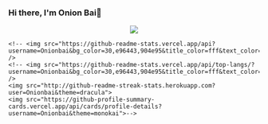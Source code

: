 ### Hi there, I'm Onion Bai👋
<p align="center">
    <a href="https://github.com/Onionbai"><img align="center" src="https://moe.stayclose.top/get/@onionbai?theme=rule34"></a>
    
    <!-- <img src="https://github-readme-stats.vercel.app/api?username=Onionbai&bg_color=30,e96443,904e95&title_color=fff&text_color=fff"> />
    <!-- <img src="https://github-readme-stats.vercel.app/api/top-langs/?username=Onionbai&bg_color=30,e96443,904e95&title_color=fff&text_color=fff" /> 
    <img src="http://github-readme-streak-stats.herokuapp.com?user=Onionbai&theme=dracula">
    <img src="https://github-profile-summary-cards.vercel.app/api/cards/profile-details?username=Onionbai&theme=monokai">-->
</p>

<!-- The plugin code is from Nriver@github.com/Nriver -->




<!--
**onionbai/onionbai** is a ✨ _special_ ✨ repository because its `README.md` (this file) appears on your GitHub profile.
Here are some ideas to get you started:

- 🔭 I’m currently working on ...
- 🌱 I’m currently learning ...
- 👯 I’m looking to collaborate on ...
- 🤔 I’m looking for help with ...
- 💬 Ask me about ...
- 📫 How to reach me: ...
- 😄 Pronouns: ...
- ⚡ Fun fact: ...
-->
